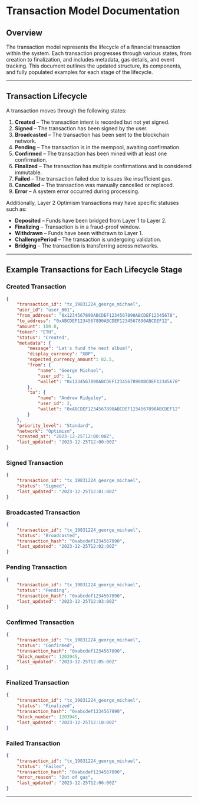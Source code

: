 # Transaction Model Documentation

## Overview
The transaction model represents the lifecycle of a financial transaction within the system. Each transaction progresses through various states, from creation to finalization, and includes metadata, gas details, and event tracking. This document outlines the updated structure, its components, and fully populated examples for each stage of the lifecycle.

---

## **Transaction Lifecycle**
A transaction moves through the following states:

1. **Created** – The transaction intent is recorded but not yet signed.
2. **Signed** – The transaction has been signed by the user.
3. **Broadcasted** – The transaction has been sent to the blockchain network.
4. **Pending** – The transaction is in the mempool, awaiting confirmation.
5. **Confirmed** – The transaction has been mined with at least one confirmation.
6. **Finalized** – The transaction has multiple confirmations and is considered immutable.
7. **Failed** – The transaction failed due to issues like insufficient gas.
8. **Cancelled** – The transaction was manually cancelled or replaced.
9. **Error** – A system error occurred during processing.

Additionally, Layer 2 Optimism transactions may have specific statuses such as:
- **Deposited** – Funds have been bridged from Layer 1 to Layer 2.
- **Finalizing** – Transaction is in a fraud-proof window.
- **Withdrawn** – Funds have been withdrawn to Layer 1.
- **ChallengePeriod** – The transaction is undergoing validation.
- **Bridging** – The transaction is transferring across networks.

---

## **Example Transactions for Each Lifecycle Stage**

### **Created Transaction**
```json
{
    "transaction_id": "tx_19831224_george_michael",
    "user_id": "user_001",
    "from_address": "0x1234567890ABCDEF1234567890ABCDEF12345678",
    "to_address": "0xABCDEF1234567890ABCDEF1234567890ABCDEF12",
    "amount": 100.0,
    "token": "ETH",
    "status": "Created",
    "metadata": {
        "message": "Let's fund the next album!",
        "display_currency": "GBP",
        "expected_currency_amount": 82.5,
        "from": {
            "name": "George Michael",
            "user_id": 1,
            "wallet": "0x1234567890ABCDEF1234567890ABCDEF12345678"
        },
        "to": {
            "name": "Andrew Ridgeley",
            "user_id": 2,
            "wallet": "0xABCDEF1234567890ABCDEF1234567890ABCDEF12"
        }
    },
    "priority_level": "Standard",
    "network": "Optimism",
    "created_at": "2023-12-25T12:00:00Z",
    "last_updated": "2023-12-25T12:00:00Z"
}
```

### **Signed Transaction**
```json
{
    "transaction_id": "tx_19831224_george_michael",
    "status": "Signed",
    "last_updated": "2023-12-25T12:01:00Z"
}
```

### **Broadcasted Transaction**
```json
{
    "transaction_id": "tx_19831224_george_michael",
    "status": "Broadcasted",
    "transaction_hash": "0xabcdef1234567890",
    "last_updated": "2023-12-25T12:02:00Z"
}
```

### **Pending Transaction**
```json
{
    "transaction_id": "tx_19831224_george_michael",
    "status": "Pending",
    "transaction_hash": "0xabcdef1234567890",
    "last_updated": "2023-12-25T12:03:00Z"
}
```

### **Confirmed Transaction**
```json
{
    "transaction_id": "tx_19831224_george_michael",
    "status": "Confirmed",
    "transaction_hash": "0xabcdef1234567890",
    "block_number": 1203945,
    "last_updated": "2023-12-25T12:05:00Z"
}
```

### **Finalized Transaction**
```json
{
    "transaction_id": "tx_19831224_george_michael",
    "status": "Finalized",
    "transaction_hash": "0xabcdef1234567890",
    "block_number": 1203945,
    "last_updated": "2023-12-25T12:10:00Z"
}
```

### **Failed Transaction**
```json
{
    "transaction_id": "tx_19831224_george_michael",
    "status": "Failed",
    "transaction_hash": "0xabcdef1234567890",
    "error_reason": "Out of gas",
    "last_updated": "2023-12-25T12:06:00Z"
}
```

---
